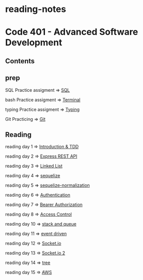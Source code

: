 # reading-notes


# Code 401 - Advanced Software Development

## Contents

## prep

SQL Practice assigment => [SQL](/SQL.md) 

bash Practice assigment => [Terminal](/TERMINAL.md)

typing Practice assigment => [Typing](/Typing.md)

Git Practicing => [Git](/Git.md)

## Reading

reading day 1  => [Introduction & TDD](/TDD.md)

reading day 2 => [Express REST API](/ExpressRestApi.md)

reading day 3 => [Linked List](/linkedList.md)

reading day 4 => [sequelize](/sequelize.md)

reading day 5 => [sequelize-normalization](/sequelize-normalization.md)

reading day 6 => [Authentication](/Authentication.md)

reading day 7 => [Bearer Authorization](/BearerAuthorization.md)

reading day 8 => [Access Control](/ACL.md)

reading day 10 => [stack and queue](/stack.md)

reading day 11 => [event driven](/event-driven.md)

reading day 12 => [Socket.io](/socket.md)

reading day 13 => [Socket.io 2](/socket.io.md)

reading day 14 => [tree](/tree.md)

reading day 15 => [AWS](/AWS.md)






